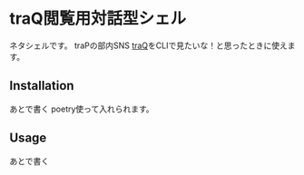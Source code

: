 # traQ閲覧用対話型シェル
ネタシェルです。
traPの部内SNS [traQ](https://github.com/traPtitech/traQ)をCLIで見たいな！と思ったときに使えます。

## Installation
あとで書く
poetry使って入れられます。

## Usage
あとで書く